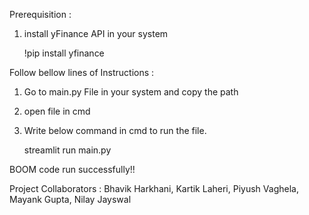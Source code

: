 Prerequisition :
1. install yFinance API in your system
    
    !pip install yfinance

Follow bellow lines of Instructions :
1. Go to main.py File in your system and copy the path
2. open file in cmd
3. Write below command in cmd to run the file.
      
      streamlit run main.py
      
BOOM code run successfully!!

Project Collaborators : Bhavik Harkhani, Kartik Laheri, Piyush Vaghela, Mayank Gupta, Nilay Jayswal
